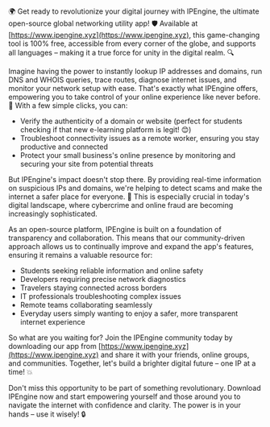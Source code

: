 🌍 Get ready to revolutionize your digital journey with IPEngine, the ultimate open-source global networking utility app! 🛡️ Available at [https://www.ipengine.xyz](https://www.ipengine.xyz), this game-changing tool is 100% free, accessible from every corner of the globe, and supports all languages – making it a true force for unity in the digital realm. 🔍

Imagine having the power to instantly lookup IP addresses and domains, run DNS and WHOIS queries, trace routes, diagnose internet issues, and monitor your network setup with ease. That's exactly what IPEngine offers, empowering you to take control of your online experience like never before. 📡 With a few simple clicks, you can:

* Verify the authenticity of a domain or website (perfect for students checking if that new e-learning platform is legit! 😊)
* Troubleshoot connectivity issues as a remote worker, ensuring you stay productive and connected
* Protect your small business's online presence by monitoring and securing your site from potential threats

But IPEngine's impact doesn't stop there. By providing real-time information on suspicious IPs and domains, we're helping to detect scams and make the internet a safer place for everyone. 🚀 This is especially crucial in today's digital landscape, where cybercrime and online fraud are becoming increasingly sophisticated.

As an open-source platform, IPEngine is built on a foundation of transparency and collaboration. This means that our community-driven approach allows us to continually improve and expand the app's features, ensuring it remains a valuable resource for:

* Students seeking reliable information and online safety
* Developers requiring precise network diagnostics
* Travelers staying connected across borders
* IT professionals troubleshooting complex issues
* Remote teams collaborating seamlessly
* Everyday users simply wanting to enjoy a safer, more transparent internet experience

So what are you waiting for? Join the IPEngine community today by downloading our app from [https://www.ipengine.xyz](https://www.ipengine.xyz) and share it with your friends, online groups, and communities. Together, let's build a brighter digital future – one IP at a time! 💥

Don't miss this opportunity to be part of something revolutionary. Download IPEngine now and start empowering yourself and those around you to navigate the internet with confidence and clarity. The power is in your hands – use it wisely! 🔒